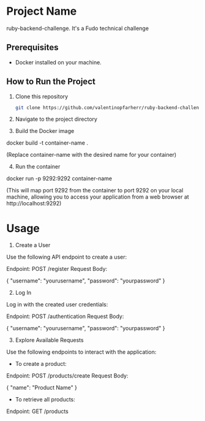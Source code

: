 # Project Name

ruby-backend-challenge. It's a Fudo technical challenge

## Prerequisites

- Docker installed on your machine.

## How to Run the Project

1. Clone this repository

   ```bash
   git clone https://github.com/valentinopfarherr/ruby-backend-challenge

2. Navigate to the project directory

3. Build the Docker image

docker build -t container-name .

(Replace container-name with the desired name for your container)

4. Run the container

docker run -p 9292:9292 container-name

(This will map port 9292 from the container to port 9292 on your local machine, allowing you to access your application from a web browser at http://localhost:9292)

# Usage

1. Create a User

Use the following API endpoint to create a user:

Endpoint: POST /register
Request Body:

{
  "username": "yourusername",
  "password": "yourpassword"
}

2. Log In

Log in with the created user credentials:

Endpoint: POST /authentication
Request Body:

{
  "username": "yourusername",
  "password": "yourpassword"
}

3. Explore Available Requests

Use the following endpoints to interact with the application:

- To create a product:

Endpoint: POST /products/create
Request Body:

{
  "name": "Product Name"
}

- To retrieve all products:

Endpoint: GET /products

